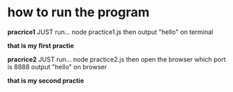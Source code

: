 # how to run the program

**pracrice1**
JUST run...
node practice1.js
then output "hello" on terminal

**that is my first practie**

**pracrice2**
JUST run...
node practice2.js
then open the browser which port is 8888
output "hello" on browser

**that is my second practie**
